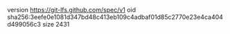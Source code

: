 version https://git-lfs.github.com/spec/v1
oid sha256:3eefe0e1081d347bd48c413eb109c4adbaf01d85c2770e23e4ca404d499056c3
size 2431
